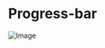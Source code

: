 # Progress-bar
![Image](https://github.com/user-attachments/assets/d1f7fa05-c276-4afc-bda1-cb243bc7aa05)
